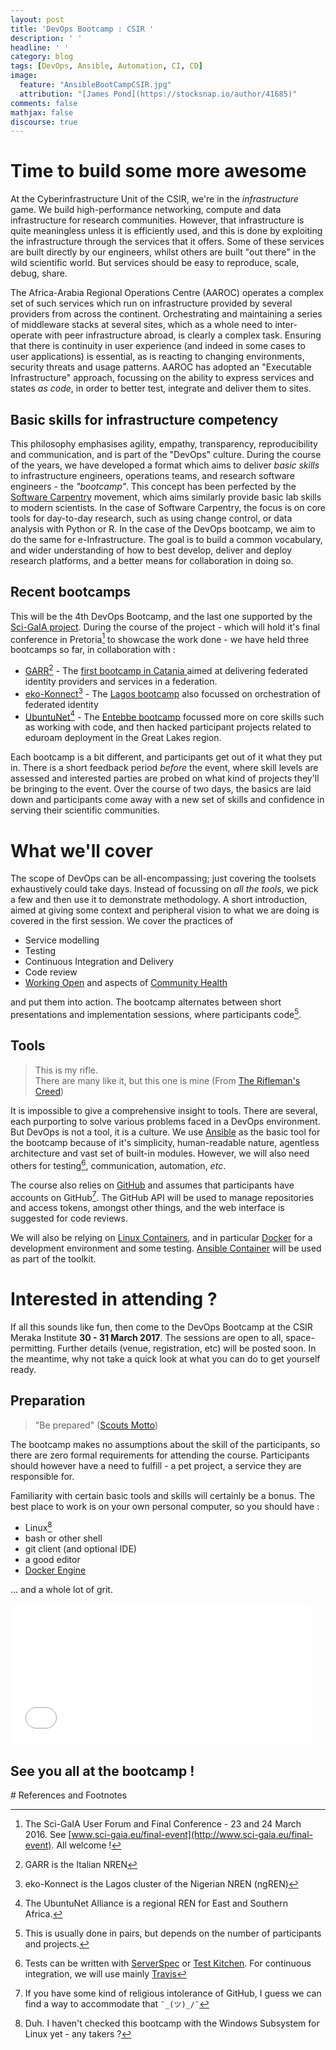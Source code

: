 ```yaml
---
layout: post
title: 'DevOps Bootcamp : CSIR '
description: ' '
headline: ' '
category: blog
tags: [DevOps, Ansible, Automation, CI, CD]
image:
  feature: "AnsibleBootCampCSIR.jpg"
  attribution: "[James Pond](https://stocksnap.io/author/41685)"
comments: false
mathjax: false
discourse: true
---
```


# Time to build some more awesome

At the Cyberinfrastructure Unit of  the CSIR, we're in the _infrastructure_ game. We build high-performance networking, compute and data infrastructure for research communities. However, that infrastructure is quite meaningless unless it is efficiently used, and this is done by exploiting the infrastructure through the services that it offers. Some of these services are built directly by our engineers, whilst others are built "out there" in the wild scientific world. But services should be easy to reproduce, scale, debug,  share.

The Africa-Arabia Regional Operations Centre (AAROC) operates a complex set of such services which run on infrastructure provided by several providers from across the continent. Orchestrating and maintaining a series of middleware stacks at several sites, which as a whole need to inter-operate with peer infrastructure abroad, is clearly a complex task. Ensuring that there is continuity in user experience (and indeed in some cases to user applications) is essential, as is reacting to changing environments, security threats and usage patterns. AAROC has adopted an "Executable Infrastructure" approach, focussing on the ability to express services and states _as code_, in order to better test, integrate and deliver them to sites.

## Basic skills for infrastructure competency

This philosophy emphasises agility, empathy, transparency, reproducibility and communication, and is part of the "DevOps" culture. During the course of the years, we have developed a format which aims to deliver _basic skills_ to infrastructure engineers, operations teams, and research software engineers - the _"bootcamp"_. This concept has been perfected by the [Software Carpentry](http://www.software-carpentry.org) movement, which aims similarly provide basic lab skills to modern scientists. In the case of Software Carpentry, the focus is on core tools for day-to-day research, such as using change control, or data analysis with Python or R. In the case of the DevOps bootcamp, we aim to do the same for e-Infrastructure. The goal is to build a common vocabulary, and wider understanding of how to best develop, deliver and deploy research platforms, and a better means for collaboration in doing so.

## Recent bootcamps

This will be the 4th DevOps Bootcamp, and the last one supported by the [Sci-GaIA project](http://www.sci-gaia.eu). During the course of the project - which will hold it's final conference in Pretoria[^FinalConf] to showcase the work done - we have held three bootcamps so far, in collaboration with :

  - [GARR](http://www.garr.it)[^GARR] - The [first bootcamp in Catania ](http://agenda.ct.infn.it/event/1180/other-view?view=indico_infn_meeting) aimed at delivering federated identity providers and services in a federation.
  - [eko-Konnect](http://www.eko-konnect.org)[^eko] - The [Lagos bootcamp](http://indico.wacren.net/event/25/) also focussed on orchestration of federated identity
  - [UbuntuNet](http://www.ubuntnet.net)[^UbuntuNet] - The [Entebbe bootcamp](https://events.ubuntunet.net/indico/event/5/) focussed more on core skills such as working with code, and then hacked participant projects related to eduroam deployment in the Great Lakes region.

Each bootcamp is a bit different, and participants get out of it what they put in. There is a short feedback period _before_ the event, where skill levels are assessed and interested parties are probed on what kind of projects they'll be bringing to the event. Over the course of two days, the basics are laid down and participants come away with a new set of skills and confidence in serving their scientific communities.

# What we'll cover

The scope of DevOps can be all-encompassing; just covering the toolsets exhaustively could take days. Instead of focussing on _all the tools_, we pick a few and then use it to demonstrate methodology. A short introduction, aimed at giving some context and peripheral vision to what we are doing is covered in the first session. We cover the practices of

  * Service modelling
  * Testing
  * Continuous Integration and Delivery
  * Code review
  * [Working Open](https://mozillascience.github.io/WOW-2017/) and aspects of [Community Health]()

and put them into action. The bootcamp alternates between short presentations and implementation sessions, where participants code[^OrIndividuals].

## Tools

> This is my rifle. <br>
> There are many like it, but this one is mine
  (From [The Rifleman's Creed](https://en.wikipedia.org/wiki/Rifleman's_Creed))

It is impossible to give a comprehensive insight to tools. There are several, each purporting to solve various problems faced in a DevOps environment. But DevOps is not a tool, it is a culture. We use [Ansible](http://www.ansible.com) as the basic tool for the bootcamp because of it's simplicity, human-readable nature, agentless architecture and vast set of built-in modules. However, we will also need others for testing[^Testing], communication, automation, _etc_.

The course also relies on [GitHub](https://github.com/) and assumes that participants have accounts on GitHub[^NoGithub]. The GitHub API will be used to manage repositories and access tokens, amongst other things, and the web interface is suggested for code reviews.

We will also be relying on [Linux Containers](https://en.wikipedia.org/wiki/LXC), and in particular [Docker](http://docker.com/) for a development environment and some testing. [Ansible Container](https://docs.ansible.com/ansible-container) will be used as part of the toolkit.

# Interested in attending ?

If all this sounds like fun, then come to the DevOps Bootcamp at the CSIR Meraka Institute **30 - 31 March 2017**. The sessions are open to all, space-permitting. Further details (venue, registration, etc) will be posted soon. In the meantime, why not take a quick look at what you can do to get yourself ready.

## Preparation

> "Be prepared"
  ([Scouts Motto](https://en.wikipedia.org/wiki/Scout_Motto))

The bootcamp makes no assumptions about the skill of the participants, so there are zero formal requirements for attending the course.  Participants should however have a need to fulfill - a pet project, a service they are responsible for.

Familiarity with certain basic tools and skills will certainly be a bonus. The best place to work is on your own personal computer, so you should have  :

  * Linux[^Duh]
  * bash or other shell
  * git client (and optional IDE)
  * a good editor
  * [Docker Engine](https://store.docker.com/search?type=edition&offering=community)

... and a whole lot of grit.

<div class="text-center">
<iframe src="//giphy.com/embed/11zTEl7fbwml68" width="480" height="226.55999999999997" frameBorder="0" class="giphy-embed" allowFullScreen></iframe>
<p> </p>
<h2>See you all at the bootcamp !</h2>
</div>
<p> </p>
# References and Footnotes

[^FinalConf]: The Sci-GaIA User Forum and Final Conference - 23 and 24 March 2016. See [www.sci-gaia.eu/final-event](http://www.sci-gaia.eu/final-event). All welcome !
[^GARR]: GARR is the Italian NREN
[^eko]: eko-Konnect is the Lagos cluster of the Nigerian NREN (ngREN)
[^UbuntuNet]: The UbuntuNet Alliance is a regional REN for East and Southern Africa.
[^OrIndividuals]: This is usually done in pairs, but depends on the number of participants and projects.
[^Testing]: Tests can be written with [ServerSpec](http://serverspec.org/) or [Test Kitchen](http://kitchen.ci). For continuous integration, we will use mainly [Travis](https://travis-ci.org)
[^NoGithub]: If you have some kind of religious intolerance of GitHub, I guess we can find a way to accommodate that <code>¯\_(ツ)_/¯</code>
[^Duh]: Duh. I haven't checked this bootcamp with the Windows Subsystem for Linux yet - any takers ?
